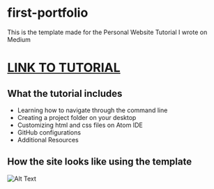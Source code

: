 # first-portfolio

This is the template made for the Personal Website Tutorial I wrote on Medium

# <a href = "https://medium.com/@mpara/how-to-make-your-first-portfolio-hosted-on-github-1e5940853fcc"> LINK TO TUTORIAL</a>
## What the tutorial includes 
-  Learning how to navigate through the command line
-  Creating a project folder on your desktop
-  Customizing html and css files on Atom IDE
-  GitHub configurations
-  Additional Resources

## How the site looks like using the template 
![Alt Text](https://media.giphy.com/media/Q8aXMSa0ILXvE89zjd/giphy.gif)


